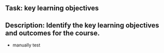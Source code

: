 ## Task: key learning objectives

## Description: Identify the key learning objectives and outcomes for the course.

* manually test

